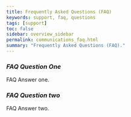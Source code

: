 ```yaml
---
title: Frequently Asked Questions (FAQ)
keywords: support, faq, questions
tags: [support]
toc: false
sidebar: overview_sidebar
permalink: communications_faq.html
summary: "Frequently Asked Questions (FAQ)."
---
```


### *FAQ Question One*

FAQ Answer one.

### *FAQ Question two*


FAQ Answer two.

